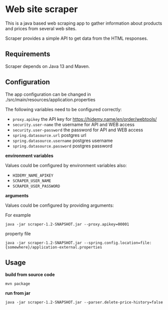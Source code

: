 # Web site scraper

This is a java based web scraping app to gather information about products and prices from several web sites.

Scraper provides a simple API to get data from the HTML responses.

## Requirements

Scraper depends on Java 13 and Maven.

## Configuration

The app configuration can be changed in ./src/main/resources/application.properties

The following variables need to be configured correctly:

* `proxy.apikey` the API key for https://hidemy.name/en/order/webtools/ 
* `security.user-name` the username for API and WEB access
* `security.user-password` the password for API and WEB access
* `spring.datasource.url` postgres url
* `spring.datasource.username` postgres username
* `spring.datasource.password` postgres password

**environment variables** 

Values could be configured by environment variables also:

* `HIDEMY_NAME_APIKEY` 
* `SCRAPER_USER_NAME`
* `SCRAPER_USER_PASSWORD`

**arguments**

Values could be configured by providing arguments:

For example

`java -jar scraper-1.2-SNAPSHOT.jar --proxy.apikey=00001`

property file

`java -jar scraper-1.2-SNAPSHOT.jar --spring.config.location=file:{somewhere}/application-external.properties`

## Usage

**build from source code**

`mvn package`

**run from jar**

`java -jar scraper-1.2-SNAPSHOT.jar --parser.delete-price-history=false`